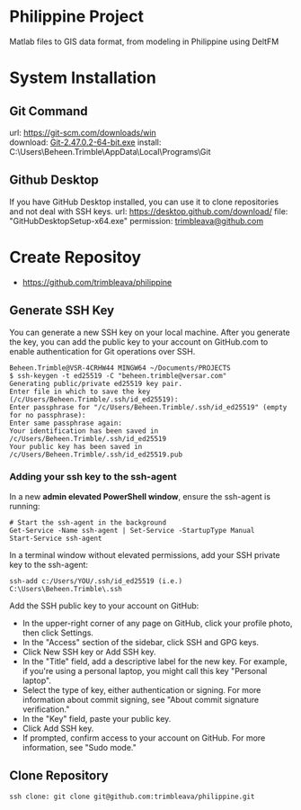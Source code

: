 # Philippine Project
Matlab files to GIS data format, from modeling in Philippine using DeltFM

# System Installation
## Git Command
  url: https://git-scm.com/downloads/win  
  download: [Git-2.47.0.2-64-bit.exe](https://github.com/git-for-windows/git/releases/download/v2.47.0.windows.2/Git-2.47.0.2-64-bit.exe)
  install: C:\Users\Beheen.Trimble\AppData\Local\Programs\Git
## Github Desktop
  If you have GitHub Desktop installed, you can use it to clone repositories and not deal with SSH keys.
  url: https://desktop.github.com/download/
  file: "GitHubDesktopSetup-x64.exe"
  permission: trimbleava@github.com
# Create Repositoy
- https://github.com/trimbleava/philippine
## Generate SSH Key
You can generate a new SSH key on your local machine. After you generate the key, you can add the public key to your account on GitHub.com to enable authentication for Git operations over SSH.
```
Beheen.Trimble@VSR-4CRHW44 MINGW64 ~/Documents/PROJECTS
$ ssh-keygen -t ed25519 -C "beheen.trimble@versar.com"
Generating public/private ed25519 key pair.
Enter file in which to save the key (/c/Users/Beheen.Trimble/.ssh/id_ed25519):
Enter passphrase for "/c/Users/Beheen.Trimble/.ssh/id_ed25519" (empty for no passphrase):
Enter same passphrase again:
Your identification has been saved in /c/Users/Beheen.Trimble/.ssh/id_ed25519
Your public key has been saved in /c/Users/Beheen.Trimble/.ssh/id_ed25519.pub
```
### Adding your ssh key to the ssh-agent
In a new **admin elevated PowerShell window**, ensure the ssh-agent is running:
```
# Start the ssh-agent in the background
Get-Service -Name ssh-agent | Set-Service -StartupType Manual
Start-Service ssh-agent
```
In a terminal window without elevated permissions, add your SSH private key to the ssh-agent:

`ssh-add c:/Users/YOU/.ssh/id_ed25519 (i.e.) C:\Users\Beheen.Trimble\.ssh`

Add the SSH public key to your account on GitHub:
- In the upper-right corner of any page on GitHub, click your profile photo, then click  Settings.
- In the "Access" section of the sidebar, click  SSH and GPG keys.
- Click New SSH key or Add SSH key.
- In the "Title" field, add a descriptive label for the new key. For example, if you're using a personal laptop, you might call this key "Personal laptop".
- Select the type of key, either authentication or signing. For more information about commit signing, see "About commit signature verification."
- In the "Key" field, paste your public key.
- Click Add SSH key.
- If prompted, confirm access to your account on GitHub. For more information, see "Sudo mode."
## Clone Repository

`ssh clone: git clone git@github.com:trimbleava/philippine.git`
  
